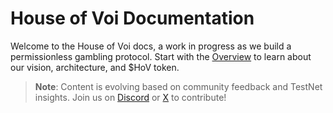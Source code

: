 # House of Voi Documentation

Welcome to the House of Voi docs, a work in progress as we build a permissionless gambling protocol. Start with the [Overview](/introduction/what-is-house-of-voi) to learn about our vision, architecture, and $HoV token.

> **Note**: Content is evolving based on community feedback and TestNet insights. Join us on [Discord](https://discord.gg/5UCx2G5qeR) or [X](https://x.com/houseofvoi) to contribute!
